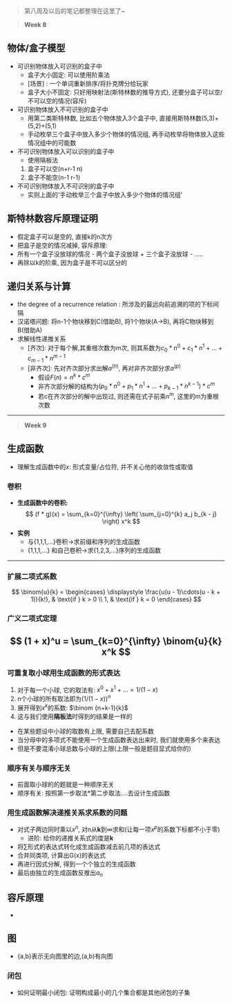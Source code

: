 > 第八周及以后的笔记都整理在这里了~

> **Week 8**
## 物体/盒子模型
- 可识别物体放入可识别的盒子中
    - 盒子大小固定: 可以使用阶乘法
    - [场景] : 一个单词重新排序/将扑克牌分给玩家
    - 盒子大小不固定: 只好用映射法(斯特林数的推导方式), 还要分盒子可以空/不可以空的情况(容斥)
- 可识别物体放入不可识别的盒子中
    - 用第二类斯特林数, 比如五个物体放入3个盒子中, 直接用斯特林数(5,3)+(5,2)+(5,1)
    - 手动枚举三个盒子中放入多少个物体的情况组, 再手动枚举将物体放入这些情况组中的可能数
- 不可识别物体放入可以识别的盒子中
    - 使用隔板法
    1. 盒子可以空(n+r-1 n)
    2. 盒子不能空(n-1 r-1)
- 不可识别物体放入不可识别的盒子中
    - 实则上面的'手动枚举三个盒子中放入多少个物体的情况组'

## 斯特林数容斥原理证明
- 假定盒子可以是空的, 直接k的n次方
- 把盒子是空的情况减掉, 容斥原理: 
- 所有一个盒子没放球的情况 - 两个盒子没放球 + 三个盒子没放球 - .....
- 再除以k的阶乘, 因为盒子是不可以区分的

## 递归关系与计算
- the degree of a recurrence relation : 所涉及的最远向前追溯的项的下标间隔
- 汉诺塔问题: 将n-1个物块移到C(借助B), 将1个物块(A->B), 再将C物块移到B(借助A)
- 求解线性递推关系
    - [齐次]: 对于每个解,其重根次数为m次, 则其系数为$c_0*n^{0} + c_1*n^{1}+...+c_{m-1}*n^{m-1}$
    - [非齐次]: 先对齐次部分求出解$a^{(h)}$, 再对非齐次部分求$a^{(p)}$
        - 假设$F(n) = n^{k}*c^{m}$
        - 非齐次部分解的结构为$(p_0*n^{0} + p_1*n^{1}+...+p_{k-1}*n^{k-1})*c^{m}$
        - 若c在齐次部分的解中出现过, 则还需在式子前乘$n^{m}$, 这里的m为重根次数
---
> **Week 9**
## 生成函数
- 理解生成函数中的$x$: 形式变量/占位符, 并不关心他的收敛性或取值
### 卷积
- **生成函数中的卷积:**
$$
(f * g)(x) = \sum_{k=0}^{\infty} \left( \sum_{j=0}^{k} a_j b_{k - j} \right) x^k
$$
- **实例**
    - 与{1,1,1,...}卷积->求前缀和序列的生成函数
    - {1,1,1,...} 和自己卷积->求{1,2,3,...}序列的生成函数
---
### 扩展二项式系数
$$
\binom{u}{k} = 
\begin{cases}
\displaystyle \frac{u(u - 1)\cdots(u - k + 1)}{k!}, & \text{if } k > 0 \\
1, & \text{if } k = 0
\end{cases}
$$
### 广义二项式定理
$$
(1 + x)^u = \sum_{k=0}^{\infty} \binom{u}{k} x^k
$$
---
### 可重复取小球用生成函数的形式表达
1. 对于每一个小球, 它的取法有: $x^0 + x^1 + ... = 1/(1-x)$
2. n个小球的所有取法即为$(1/(1-x))^n$
3. 展开得到$x^k$的系数: $\binom {n+k-1}{k}$
4. 这与我们使用**隔板法**时得到的结果是一样的
- 在某些题设中小球的取数有上限, 需要自己去配系数
- 当分母中的多项式不能使用一个生成函数表达出来时, 我们就使用多个来表达
- 但是不要混淆小球总数与小球的上限(上限一般是题目显式给你的)
### 顺序有关与顺序无关
- 前面取小球的的题就是一种顺序无关
- 顺序有关: 按照第一步取法*第二步取法....去设计生成函数
### 用生成函数解决递推关系求系数的问题
- 对式子两边同时乘以$x^n$, 对n从**k**到$\infty$求和(让每一项$x^p$的系数下标都不小于零)
    - 进阶: 给你的递推关系式的度是**k**
- 将$\sum$形式的表达式转化成生成函数减去前几项的表达式
- 合并同类项, 计算出G(x)的表达式
- 再进行因式分解, 得到一个个独立的生成函数
- 最后由独立的生成函数反推出$a_n$

## 容斥原理
- 


## 图
- {a,b}表示无向图里的边,(a,b)有向图

### 闭包
- 如何证明最小闭包: 证明构成最小的几个集合都是其他闭包的子集